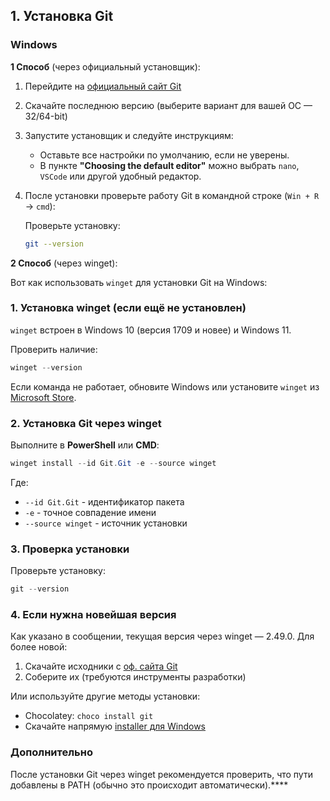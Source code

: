 ## **1. Установка Git**  

### **Windows**


**1 Способ** (через официальный установщик):  

   1. Перейдите на [официальный сайт Git](https://git-scm.com/)  
   2. Скачайте последнюю версию (выберите вариант для вашей ОС — 32/64-bit)  
   3. Запустите установщик и следуйте инструкциям:  
      - Оставьте все настройки по умолчанию, если не уверены.  
      - В пункте **"Choosing the default editor"** можно выбрать `nano`, `VSCode` или другой удобный редактор.  
   4. После установки проверьте работу Git в командной строке (`Win + R` → `cmd`):
  
      Проверьте установку:
      
      ```bash
      git --version
      ```

**2 Способ** (через winget):  

   Вот как использовать `winget` для установки Git на Windows:

   ### 1. Установка winget (если ещё не установлен)
   `winget` встроен в Windows 10 (версия 1709 и новее) и Windows 11.
   
   Проверить наличие:
   
   ```powershell
   winget --version
   ```

   Если команда не работает, обновите Windows или установите `winget` из [Microsoft Store](https://aka.ms/getwinget).

   ### 2. Установка Git через winget
   Выполните в **PowerShell** или **CMD**:
   ```powershell
   winget install --id Git.Git -e --source winget
   ```
   Где:
   - `--id Git.Git` - идентификатор пакета
   - `-e` - точное совпадение имени
   - `--source winget` - источник установки

   ### 3. Проверка установки

   Проверьте установку:
   
   ```powershell
   git --version
   ```

   ### 4. Если нужна новейшая версия
   Как указано в сообщении, текущая версия через winget — 2.49.0. Для более новой:
   1. Скачайте исходники с [оф. сайта Git](https://git-scm.com/)
   2. Соберите их (требуются инструменты разработки)

   Или используйте другие методы установки:
   - Chocolatey: `choco install git`
   - Скачайте напрямую [installer для Windows](https://git-scm.com/download/win)

   ### Дополнительно
   После установки Git через winget рекомендуется проверить, что пути добавлены в PATH (обычно это происходит автоматически).****

